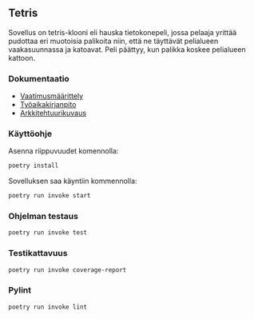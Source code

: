 ## Tetris

Sovellus on tetris-klooni eli hauska tietokonepeli, jossa pelaaja yrittää pudottaa eri muotoisia palikoita niin, että ne täyttävät pelialueen vaakasuunnassa ja katoavat. Peli päättyy, kun palikka koskee pelialueen kattoon.

### Dokumentaatio

* [Vaatimusmäärittely](https://github.com/EssiPry/ot-harjoitustyo/blob/main/dokumentaatio/vaatimusmaarittely.md)
* [Työaikakirjanpito](https://github.com/EssiPry/ot-harjoitustyo/blob/main/dokumentaatio/tyoaikakirjanpito.md)
* [Arkkitehtuurikuvaus](https://github.com/EssiPry/ot-harjoitustyo/blob/main/dokumentaatio/arkkitehtuuri.md)

### Käyttöohje

Asenna riippuvuudet komennolla:
```bash
poetry install
```

Sovelluksen saa käyntiin kommennolla:

```bash
poetry run invoke start
```
### Ohjelman testaus

```bash
poetry run invoke test
```

### Testikattavuus

```bash
poetry run invoke coverage-report
```

### Pylint

```bash
poetry run invoke lint
```
